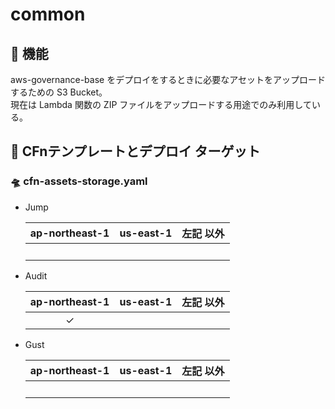 # common

## 🚀 機能

aws-governance-base をデプロイをするときに必要なアセットをアップロードするための S3 Bucket。  
現在は Lambda 関数の ZIP ファイルをアップロードする用途でのみ利用している。

## 🚀 CFnテンプレートとデプロイ ターゲット

### 🛸 cfn-assets-storage.yaml  

- Jump

  | ap-northeast-1 | us-east-1 | 左記 以外 |
  | :------------: | :-------: | :-------: |
  |     &nbsp;     |  &nbsp;   |  &nbsp;   |

- Audit

  | ap-northeast-1 | us-east-1 | 左記 以外 |
  | :------------: | :-------: | :-------: |
  |    &check;     |  &nbsp;   |  &nbsp;   |

- Gust

  | ap-northeast-1 | us-east-1 | 左記 以外 |
  | :------------: | :-------: | :-------: |
  |     &nbsp;     |  &nbsp;   |  &nbsp;   |
